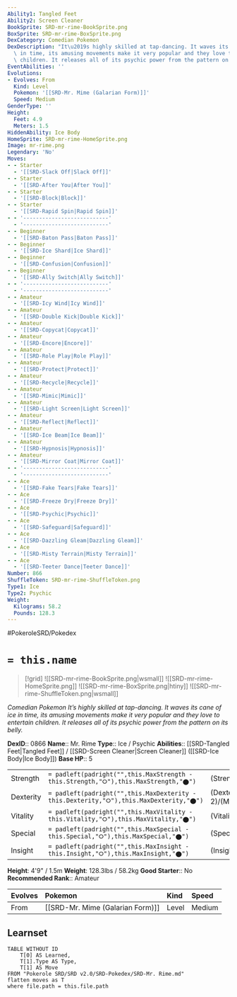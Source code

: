 ```yaml
---
Ability1: Tangled Feet
Ability2: Screen Cleaner
BookSprite: SRD-mr-rime-BookSprite.png
BoxSprite: SRD-mr-rime-BoxSprite.png
DexCategory: Comedian Pokemon
DexDescription: "It\u2019s highly skilled at tap-dancing. It waves its cane of ice\
  \ in time, its amusing movements make it very popular and they love to entertain\
  \ children. It releases all of its psychic power from the pattern on its belly."
EventAbilities: ''
Evolutions:
- Evolves: From
  Kind: Level
  Pokemon: '[[SRD-Mr. Mime (Galarian Form)]]'
  Speed: Medium
GenderType: ''
Height:
  Feet: 4.9
  Meters: 1.5
HiddenAbility: Ice Body
HomeSprite: SRD-mr-rime-HomeSprite.png
Image: mr-rime.png
Legendary: 'No'
Moves:
- - Starter
  - '[[SRD-Slack Off|Slack Off]]'
- - Starter
  - '[[SRD-After You|After You]]'
- - Starter
  - '[[SRD-Block|Block]]'
- - Starter
  - '[[SRD-Rapid Spin|Rapid Spin]]'
- - '---------------------------'
  - '---------------------------'
- - Beginner
  - '[[SRD-Baton Pass|Baton Pass]]'
- - Beginner
  - '[[SRD-Ice Shard|Ice Shard]]'
- - Beginner
  - '[[SRD-Confusion|Confusion]]'
- - Beginner
  - '[[SRD-Ally Switch|Ally Switch]]'
- - '---------------------------'
  - '---------------------------'
- - Amateur
  - '[[SRD-Icy Wind|Icy Wind]]'
- - Amateur
  - '[[SRD-Double Kick|Double Kick]]'
- - Amateur
  - '[[SRD-Copycat|Copycat]]'
- - Amateur
  - '[[SRD-Encore|Encore]]'
- - Amateur
  - '[[SRD-Role Play|Role Play]]'
- - Amateur
  - '[[SRD-Protect|Protect]]'
- - Amateur
  - '[[SRD-Recycle|Recycle]]'
- - Amateur
  - '[[SRD-Mimic|Mimic]]'
- - Amateur
  - '[[SRD-Light Screen|Light Screen]]'
- - Amateur
  - '[[SRD-Reflect|Reflect]]'
- - Amateur
  - '[[SRD-Ice Beam|Ice Beam]]'
- - Amateur
  - '[[SRD-Hypnosis|Hypnosis]]'
- - Amateur
  - '[[SRD-Mirror Coat|Mirror Coat]]'
- - '---------------------------'
  - '---------------------------'
- - Ace
  - '[[SRD-Fake Tears|Fake Tears]]'
- - Ace
  - '[[SRD-Freeze Dry|Freeze Dry]]'
- - Ace
  - '[[SRD-Psychic|Psychic]]'
- - Ace
  - '[[SRD-Safeguard|Safeguard]]'
- - Ace
  - '[[SRD-Dazzling Gleam|Dazzling Gleam]]'
- - Ace
  - '[[SRD-Misty Terrain|Misty Terrain]]'
- - Ace
  - '[[SRD-Teeter Dance|Teeter Dance]]'
Number: 866
ShuffleToken: SRD-mr-rime-ShuffleToken.png
Type1: Ice
Type2: Psychic
Weight:
  Kilograms: 58.2
  Pounds: 128.3
---
```


#PokeroleSRD/Pokedex

# `= this.name`

> [!grid]
> ![[SRD-mr-rime-BookSprite.png|wsmall]]
> ![[SRD-mr-rime-HomeSprite.png]]
> ![[SRD-mr-rime-BoxSprite.png|htiny]]
> ![[SRD-mr-rime-ShuffleToken.png|wsmall]]


*Comedian Pokemon*
*It’s highly skilled at tap-dancing. It waves its cane of ice in time, its amusing movements make it very popular and they love to entertain children. It releases all of its psychic power from the pattern on its belly.*

**DexID**:: 0866
**Name**:: Mr. Rime
**Type**:: Ice / Psychic
**Abilities**:: [[SRD-Tangled Feet|Tangled Feet]] / [[SRD-Screen Cleaner|Screen Cleaner]] ([[SRD-Ice Body|Ice Body]])
**Base HP**:: 5

|           |                                                                                        |                                          |
| --------- | -------------------------------------------------------------------------------------- | ---------------------------------------- |
| Strength  | `= padleft(padright("",this.MaxStrength - this.Strength,"⭘"),this.MaxStrength,"⬤")`    | (Strength::2)/(MaxStrength::5)   |
| Dexterity | `= padleft(padright("",this.MaxDexterity - this.Dexterity,"⭘"),this.MaxDexterity,"⬤")` | (Dexterity:: 2)/(MaxDexterity::5) |
| Vitality  | `= padleft(padright("",this.MaxVitality - this.Vitality,"⭘"),this.MaxVitality,"⬤")`    | (Vitality::2)/(MaxVitality::5)   |
| Special   | `= padleft(padright("",this.MaxSpecial - this.Special,"⭘"),this.MaxSpecial,"⬤")`       | (Special::3)/(MaxSpecial::6)     |
| Insight   | `= padleft(padright("",this.MaxInsight - this.Insight,"⭘"),this.MaxInsight,"⬤")`       | (Insight::3)/(MaxInsight::6)     |

**Height**: 4'9" / 1.5m
**Weight**: 128.3lbs / 58.2kg
**Good Starter**:: No
**Recommended Rank**:: Amateur

| Evolves   | Pokemon                          | Kind   | Speed   |
|:----------|:---------------------------------|:-------|:--------|
| From      | [[SRD-Mr. Mime (Galarian Form)]] | Level  | Medium  |

## Learnset

```dataview
TABLE WITHOUT ID
    T[0] AS Learned,
    T[1].Type AS Type,
    T[1] AS Move
FROM "Pokerole SRD/SRD v2.0/SRD-Pokedex/SRD-Mr. Rime.md"
flatten moves as T
where file.path = this.file.path
```
